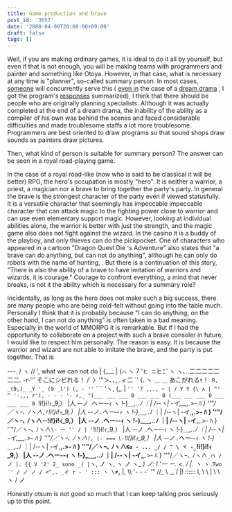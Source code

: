 ```yaml
---
title: Game production and brave
post_id: '3657'
date: '2008-04-09T20:00:00+09:00'
draft: false
tags: []
---
```


Well, if you are making ordinary games, it is ideal to do it all by yourself, but even if that is not enough, you will be making teams with programmers and painter and something like Otoya. However, in that case, what is necessary at any time is "planner", so-called summary person. In most cases, [someone](/!/thC/) will concurrently serve this ( [even in](/!/thC/) the case of a [dream drama](/!/thC/) , I got the program's [responses](/!/thC/) summarized), I think that there should be people who are originally planning specialists. Although it was actually completed at the end of a dream drama, the inability of the ability as a compiler of his own was behind the scenes and faced considerable difficulties and made troublesome staffs a lot more troublesome. Programmers are best oriented to draw programs so that sound shops draw sounds as painters draw pictures.

Then, what kind of person is suitable for summary person? The answer can be seen in a royal road-playing game.

In the case of a royal road-like (now who is said to be classical it will be better) RPG, the hero's occupation is mostly "hero". It is neither a warrior, a priest, a magician nor a brave to bring together the party's party. In general the brave is the strongest character of the party even if viewed statusfully. It is a versatile character that seemingly has impeccable impeccable character that can attack magic to the fighting power close to warrior and can use even elementary support magic. However, looking at individual abilities alone, the warrior is better with just the strength, and the magic game also does not fight against the wizard. In the casino it is a buddy of the playboy, and only thieves can do the pickpocket. One of characters who appeared in a cartoon "Dragon Quest Die 's Adventure" also states that "a brave can do anything, but can not do anything", although he can only do robots with the name of hunting, . But there is a continuation of this story, "There is also the ability of a brave to have imitation of warriors and wizards, it is courage." Courage to confront everything, a mind that never breaks, is not it the ability which is necessary for a summary role?

Incidentally, as long as the hero does not make such a big success, there are many people who are being cold-felt without going into the table much. Personally I think that it is probably because "I can do anything, on the other hand, I can not do anything" is often taken in a bad meaning. Especially in the world of MMORPG it is remarkable. But if I had the opportunity to collaborate on a project with such a brave consoler in future, I would like to respect him personally. The reason is easy. It is because the warrior and wizard are not able to imitate the brave, and the party is put together. That is

---. / ヽ // ', what we can not do | {___ | (⌒ ヽ 7 '`ヒ ニ`ヒﾆ¨ヽ ヽ､..二二二二二二二. -r‐''′ そこにシビれる！ /´ 〉'"＞､､,,.ィ二¨' {. ヽ ＿ ＿ あこがれるｩ！` R, _(9,)_ _Y '_ (9 _l') (, - ''` ¨¨ 'ヽ, {,, | `'' '7 ,,., ⌒ | / Y Y {\ ∧ | ^' ^ '-,,, r'), - - - '- ∠,_ "(___ ___ ___ 0 ___ ___ 0 (___ ___ ___ 0 ___ ___ ___ 0 `!i!}i!ｨ_9,） |人 -‐ノ .ヘー‐-ｨ ヽ !‐}_＿,..ﾉ ｜| /-‐ヽ| -イ,__,.>‐ ﾊ } ''"/／ヽｰ､ ﾉヽ∧` ,! `!i!}i!ｨ_9,） |人 -‐ノ .ヘー‐-ｨ ヽ !‐}_＿,..ﾉ ｜| /-‐ヽ| -イ,__,.>‐ ﾊ } ''"/／ヽｰ､ ﾉヽ∧`ー`!i!}i!ｨ_9,） |人 -‐ノ .ヘー‐-ｨ ヽ !‐}_＿,..ﾉ ｜| /-‐ヽ| -イ,__,.>‐ ﾊ } ''"/／ヽｰ､ ﾉヽ∧` \- 一 '' / | ' `!i!}i!ｨ_9,） |人 -‐ノ .ヘー‐-ｨ ヽ !‐}_＿,..ﾉ ｜| /-‐ヽ| -イ,__,.>‐ ﾊ } ''"/／ヽｰ､ ﾉヽ∧` !, \- === \- `!i!}i!ｨ_9,） |人 -‐ノ .ヘー‐-ｨ ヽ !‐}_＿,..ﾉ ｜| /-‐ヽ| -イ,__,.>‐ ﾊ } ''"/／ヽｰ､ ﾉヽ∧` Ku - ... _/ / ^ \ ヾ -_ `!i!}i!ｨ_9,） |人 -‐ノ .ヘー‐-ｨ ヽ !‐}_＿,..ﾉ ｜| /-‐ヽ| -イ,__,.>‐ ﾊ } ''"/／ヽｰ､ ﾉヽ∧` _ハ / ノ |. {{ V '2' 2_ sono _| | `ヽ, ノ ヽ, ヽ ノ ヽ_ _) ノ: l '_ー ー_. <. / |. ヽ ヽ_ .` Two ¨' / ノ ノ / <^,. _イ r - ' ::: ヽ \ `≠, |, \\\ '- - -' '" //_ \ _, / |! :::::: l, \ \ | \ \ ヽ / ノ

Honestly otsum is not good so much that I can keep talking pros seriously up to this point.